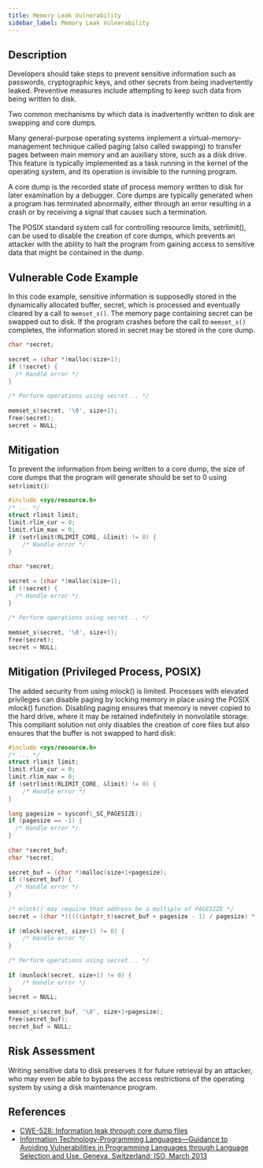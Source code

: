 ```yaml
---
title: Memory Leak Vulnerability
sidebar_label: Memory Leak Vulnerability
---
```




## Description
Developers should take steps to prevent sensitive information such as passwords, cryptographic keys, and other secrets from being inadvertently leaked. Preventive measures include attempting to keep such data from being written to disk.

Two common mechanisms by which data is inadvertently written to disk are swapping and core dumps.

Many general-purpose operating systems implement a virtual-memory-management technique called paging (also called swapping) to transfer pages between main memory and an auxiliary store, such as a disk drive. This feature is typically implemented as a task running in the kernel of the operating system, and its operation is invisible to the running program.

A core dump is the recorded state of process memory written to disk for later examination by a debugger. Core dumps are typically generated when a program has terminated abnormally, either through an error resulting in a crash or by receiving a signal that causes such a termination.

The POSIX standard system call for controlling resource limits, setrlimit(), can be used to disable the creation of core dumps, which prevents an attacker with the ability to halt the program from gaining access to sensitive data that might be contained in the dump.

## Vulnerable Code Example
In this code example, sensitive information is supposedly stored in the dynamically allocated buffer, secret, which is processed and eventually cleared by a call to ```memset_s()```. The memory page containing secret can be swapped out to disk. If the program crashes before the call to ```memset_s()``` completes, the information stored in secret may be stored in the core dump.

```c
char *secret;
 
secret = (char *)malloc(size+1);
if (!secret) {
  /* Handle error */
}
 
/* Perform operations using secret... */
 
memset_s(secret, '\0', size+1);
free(secret);
secret = NULL;
```
## Mitigation
To prevent the information from being written to a core dump, the size of core dumps that the program will generate should be set to 0 using ```setrlimit()```:
```c
#include <sys/resource.h>
/* ... */
struct rlimit limit;
limit.rlim_cur = 0;
limit.rlim_max = 0;
if (setrlimit(RLIMIT_CORE, &limit) != 0) {
    /* Handle error */
}
 
char *secret;
 
secret = (char *)malloc(size+1);
if (!secret) {
  /* Handle error */
}
 
/* Perform operations using secret... */
 
memset_s(secret, '\0', size+1);
free(secret);
secret = NULL;
```

## Mitigation (Privileged Process, POSIX)

The added security from using mlock() is limited.
Processes with elevated privileges can disable paging by locking memory in place using the POSIX mlock() function. Disabling paging ensures that memory is never copied to the hard drive, where it may be retained indefinitely in nonvolatile storage.
This compliant solution not only disables the creation of core files but also ensures that the buffer is not swapped to hard disk:
```c
#include <sys/resource.h>
/* ... */
struct rlimit limit;
limit.rlim_cur = 0;
limit.rlim_max = 0;
if (setrlimit(RLIMIT_CORE, &limit) != 0) {
    /* Handle error */
}
 
long pagesize = sysconf(_SC_PAGESIZE);
if (pagesize == -1) {
  /* Handle error */
}
 
char *secret_buf;
char *secret;
 
secret_buf = (char *)malloc(size+1+pagesize);
if (!secret_buf) {
  /* Handle error */
}
 
/* mlock() may require that address be a multiple of PAGESIZE */
secret = (char *)((((intptr_t)secret_buf + pagesize - 1) / pagesize) * pagesize);
 
if (mlock(secret, size+1) != 0) {
    /* Handle error */
}
 
/* Perform operations using secret... */
 
if (munlock(secret, size+1) != 0) {
    /* Handle error */
}
secret = NULL;
 
memset_s(secret_buf, '\0', size+1+pagesize);
free(secret_buf);
secret_buf = NULL;
```
## Risk Assessment
Writing sensitive data to disk preserves it for future retrieval by an attacker, who may even be able to bypass the access restrictions of the operating system by using a disk maintenance program.


## References
* [CWE-528: Information leak through core dump files]
* [Information Technology-Programming Languages—Guidance to Avoiding Vulnerabilities in Programming Languages through Language Selection and Use. Geneva, Switzerland: ISO, March 2013]

[CWE-528: Information leak through core dump files]:https://cwe.mitre.org/data/definitions/528.html
[Information Technology-Programming Languages—Guidance to Avoiding Vulnerabilities in Programming Languages through Language Selection and Use. Geneva, Switzerland: ISO, March 2013]:https://wiki.sei.cmu.edu/confluence/display/c/AA.+Bibliography#AA.Bibliography-ISO-IECTR24772-2013
